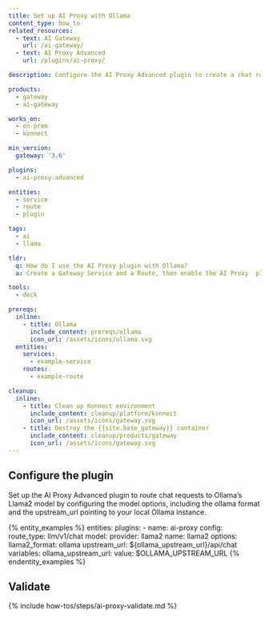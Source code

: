 ```yaml
---
title: Set up AI Proxy with Ollama
content_type: how_to
related_resources:
  - text: AI Gateway
    url: /ai-gateway/
  - text: AI Proxy Advanced
    url: /plugins/ai-proxy/

description: Configure the AI Proxy Advanced plugin to create a chat route using Ollama. For a complete tutorial on this example, see [Set up AI Proxy Advanced with Ollama](/how-to/set-up-ai-proxy-with-ollama/)

products:
  - gateway
  - ai-gateway

works_on:
  - on-prem
  - konnect

min_version:
  gateway: '3.6'

plugins:
  - ai-proxy-advanced

entities:
  - service
  - route
  - plugin

tags:
  - ai
  - llama

tldr:
  q: How do I use the AI Proxy plugin with Ollama?
  a: Create a Gateway Service and a Route, then enable the AI Proxy  plugin and configure it with the Ollama provider, and the llama2 model.

tools:
  - deck

prereqs:
  inline:
    - title: Ollama
      include_content: prereqs/ollama
      icon_url: /assets/icons/ollama.svg
  entities:
    services:
      - example-service
    routes:
      - example-route

cleanup:
  inline:
    - title: Clean up Konnect environment
      include_content: cleanup/platform/konnect
      icon_url: /assets/icons/gateway.svg
    - title: Destroy the {{site.base_gateway}} container
      include_content: cleanup/products/gateway
      icon_url: /assets/icons/gateway.svg
---
```


## Configure the plugin

Set up the AI Proxy Advanced plugin to route chat requests to Ollama’s Llama2 model by configuring the model options, including the ollama format and the upstream_url pointing to your local Ollama instance.


{% entity_examples %}
entities:
  plugins:
    - name: ai-proxy
      config:
        route_type: llm/v1/chat
        model:
          provider: llama2
          name: llama2
          options:
            llama2_format: ollama
            upstream_url: ${ollama_upstream_url}/api/chat
variables:
  ollama_upstream_url:
    value: $OLLAMA_UPSTREAM_URL
{% endentity_examples %}


## Validate

{% include how-tos/steps/ai-proxy-validate.md %}
